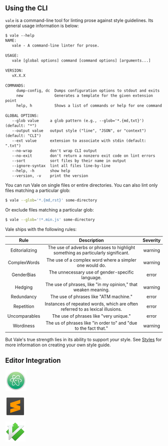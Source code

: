 ## Using the CLI

`vale` is a command-line tool for linting prose against style guidelines. Its general usage information is below:

```text
$ vale --help
NAME:
   vale - A command-line linter for prose.

USAGE:
   vale [global options] command [command options] [arguments...]

VERSION:
   vX.X.X

COMMANDS:
     dump-config, dc  Dumps configuration options to stdout and exits
     new              Generates a template for the given extension point
     help, h          Shows a list of commands or help for one command

GLOBAL OPTIONS:
   --glob value     a glob pattern (e.g., --glob='*.{md,txt}') (default: "*")
   --output value   output style ("line", "JSON", or "context") (default: "CLI")
   --ext value      extension to associate with stdin (default: ".txt")
   --no-wrap        don't wrap CLI output
   --no-exit        don't return a nonzero exit code on lint errors
   --sort           sort files by their name in output
   --ignore-syntax  lint all files line-by-line
   --help, -h       show help
   --version, -v    print the version
```
You can run Vale on single files or entire directories. You can also lint only files matching a particular glob:

```bash
$ vale --glob='*.{md,rst}' some-directory
```

Or exclude files matching a particular glob:


```bash
$ vale --glob='!*.min.js' some-directory
```

Vale ships with the following rules:

<!-- vale off -->

| Rule           | Description                                                                        | Severity |
|:--------------:|:----------------------------------------------------------------------------------:|:--------:|
| Editorializing |  The use of adverbs or phrases to highlight something as particularly significant. | warning  |
| ComplexWords   |  The use of a complex word where a simpler one would do.                           | warning  |
| GenderBias     |  The unnecessary use of gender-specific language.                                  |   error  |
| Hedging        |  The use of phrases, like "in my opinion," that weaken meaning.                    | warning  |
| Redundancy     |  The use of phrases like "ATM machine."                                            |   error  |
| Repetition     |  Instances of repeated words, which are often referred to as lexical illusions.    |   error  |
| Uncomparables  |  The use of phrases like "very unique."                                            |   error  |
| Wordiness      |  The us of phrases like "in order to" and "due to the fact that."                  | warning  |

<!-- vale on -->

But Vale's true strength lies in its ability to support *your* style. See [Styles](https://valelint.github.io/docs/styles/) for more information on creating your own style guide.

## Editor Integration

<!-- vale docs.Branding = NO -->

<p>
<a href="https://github.com/TimKam/atomic-vale"><img alt="Atom Logo" src="../img/atom.png" width="68" height="68"></a>

<a href="https://github.com/ValeLint/SubVale"><img alt="Sublime Text Logo" src="../img/sublime.png" width="64" height="64"></a>

<a href="https://github.com/w0rp/ale"><img alt="Vim Logo" src="../img/vim.png" width="64" height="64"></a>
</p>

<!-- vale docs.Branding = YES -->

[Editorializing]: https://en.wikipedia.org/wiki/Wikipedia:Manual_of_Style/Words_to_watch#Editorializing
[ComplexWords]: http://www.plainlanguage.gov/howto/wordsuggestions/complexabstract.cfm

